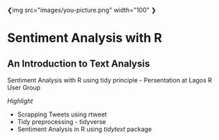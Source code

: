 ❮img src="images/you-picture.png" width="100" ❯
# Sentiment Analysis with R 
## An Introduction to Text Analysis

Sentiment Analysis with R using tidy principle - Persentation at Lagos R User Group 

*Highlight*
- Scrapping Tweets using rtweet
- Tidy preprocessing - tidyverse
- Sentiment Analysis in R using _tidytext_ package


